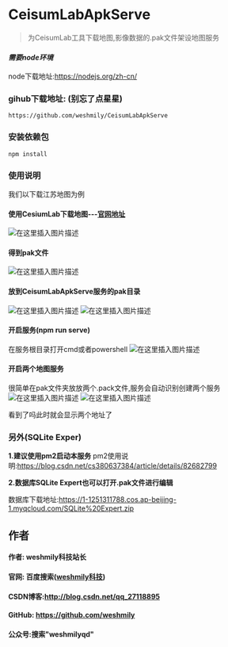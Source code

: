 # CeisumLabApkServe

> 为CeisumLab工具下载地图,影像数据的.pak文件架设地图服务

#### *需要node环境*
node下载地址:https://nodejs.org/zh-cn/
### gihub下载地址: (别忘了点星星)
```
https://github.com/weshmily/CeisumLabApkServe
```
### 安装依赖包
```
npm install
```

### 使用说明
我们以下载江苏地图为例
#### 使用CesiumLab下载地图---[官网地址](https://www.cesiumlab.com/)
![在这里插入图片描述](https://img-blog.csdnimg.cn/20190718162651594.png?x-oss-process=image/watermark,type_ZmFuZ3poZW5naGVpdGk,shadow_10,text_aHR0cHM6Ly9ibG9nLmNzZG4ubmV0L3FxXzI3MTE4ODk1,size_16,color_FFFFFF,t_70)
#### 得到pak文件
![在这里插入图片描述](https://img-blog.csdnimg.cn/20190718162806827.png)

#### 放到CeisumLabApkServe服务的pak目录
![在这里插入图片描述](https://img-blog.csdnimg.cn/20190718163019861.jpg?x-oss-process=image/watermark,type_ZmFuZ3poZW5naGVpdGk,shadow_10,text_aHR0cHM6Ly9ibG9nLmNzZG4ubmV0L3FxXzI3MTE4ODk1,size_16,color_FFFFFF,t_70)
![在这里插入图片描述](https://img-blog.csdnimg.cn/2019071816311012.jpg?x-oss-process=image/watermark,type_ZmFuZ3poZW5naGVpdGk,shadow_10,text_aHR0cHM6Ly9ibG9nLmNzZG4ubmV0L3FxXzI3MTE4ODk1,size_16,color_FFFFFF,t_70)
#### 开启服务(npm run serve)
在服务根目录打开cmd或者powershell
![在这里插入图片描述](https://img-blog.csdnimg.cn/20190718165520514.png?x-oss-process=image/watermark,type_ZmFuZ3poZW5naGVpdGk,shadow_10,text_aHR0cHM6Ly9ibG9nLmNzZG4ubmV0L3FxXzI3MTE4ODk1,size_16,color_FFFFFF,t_70)
#### 开启两个地图服务
很简单在pak文件夹放放两个.pack文件,服务会自动识别创建两个服务
![在这里插入图片描述](https://img-blog.csdnimg.cn/20190718165931184.png?x-oss-process=image/watermark,type_ZmFuZ3poZW5naGVpdGk,shadow_10,text_aHR0cHM6Ly9ibG9nLmNzZG4ubmV0L3FxXzI3MTE4ODk1,size_16,color_FFFFFF,t_70)
![在这里插入图片描述](https://img-blog.csdnimg.cn/20190718165756353.jpg?x-oss-process=image/watermark,type_ZmFuZ3poZW5naGVpdGk,shadow_10,text_aHR0cHM6Ly9ibG9nLmNzZG4ubmV0L3FxXzI3MTE4ODk1,size_16,color_FFFFFF,t_70)

看到了吗此时就会显示两个地址了

### 另外(SQLite Exper)

**1.建议使用pm2启动本服务**
pm2使用说明:https://blog.csdn.net/cs380637384/article/details/82682799

**2.数据库SQLite Expert也可以打开.pak文件进行编辑**

数据库下载地址:https://1-1251311788.cos.ap-beijing-1.myqcloud.com/SQLite%20Expert.zip


## 作者
#### 作者: weshmily科技站长
#### 官网: 百度搜索([weshmily科技](http://weareshmily.top/ "weshmily科技"))
#### CSDN博客:http://blog.csdn.net/qq_27118895
#### GitHub: https://github.com/weshmily
#### 公众号:搜索"weshmilyqd"

